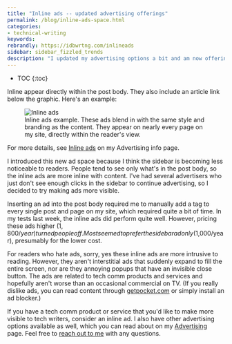 ```yaml
---
title: "Inline ads -- updated advertising offerings"
permalink: /blog/inline-ads-space.html
categories:
- technical-writing
keywords:
rebrandly: https://idbwrtng.com/inlineads
sidebar: sidebar_fizzled_trends
description: "I updated my advertising options a bit and am now offering inline ads."
---
```


* TOC
{:toc}

Inline appear directly within the post body. They also include an article link below the graphic. Here's an example:

<figure><img src="{{site.media}}/inlineadexample.png" alt="Inline ads" /><figcaption>Inline ads example. These ads blend in with the same style and branding as the content. They appear on nearly every page on my site, directly within the reader's view.</figcaption></figure>

For more details, see [Inline ads](/advertising/#inlineads) on my Advertising info page.

I introduced this new ad space because I think the sidebar is becoming less noticeable to readers. People tend to see only what's in the post body, so the inline ads are more inline with content. I've had several advertisers who just don't see enough clicks in the sidebar to continue advertising, so I decided to try making ads more visible.

Inserting an ad into the post body required me to manually add a tag to every single post and page on my site, which required quite a bit of time. In my tests last week, the inline ads did perform quite well. However, pricing these ads higher ($1,800/year) turned people off. Most seemed to prefer the sidebar ad only ($1,000/year), presumably for the lower cost.

For readers who hate ads, sorry, yes these inline ads are more intrusive to reading. However, they aren't interstitial ads that suddenly expand to fill the entire screen, nor are they annoying popups that have an invisible close button. The ads are related to tech comm products and services and hopefully aren't worse than an occasional commercial on TV. (If you really dislike ads, you can read content through [getpocket.com](https://getpocket.com/) or simply install an ad blocker.)

If you have a tech comm product or service that you'd like to make more visible to tech writers, consider an inline ad. I also have other advertising options available as well, which you can read about on my [Advertising](/advertising) page. Feel free to [reach out to me](/contact/) with any questions.
